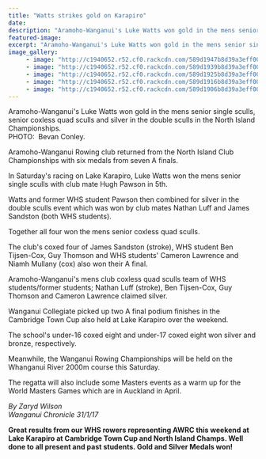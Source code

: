 ```yaml
---
title: "Watts strikes gold on Karapiro"
date: 
description: "Aramoho-Wanganui's Luke Watts won gold in the mens senior single sculls, senior coxless quad sculls and silver in the double sculls in the NI Champs..."
featured-image: 
excerpt: "Aramoho-Wanganui's Luke Watts won gold in the mens senior single sculls, senior coxless quad sculls and silver in the double sculls in the North Island Championships."
image_gallery:
	 - image: "http://c1940652.r52.cf0.rackcdn.com/589d1947b8d39a3eff002906/placing-cards-1.png"
	 - image: "http://c1940652.r52.cf0.rackcdn.com/589d1939b8d39a3eff002904/placing-cards-2.png"
	 - image: "http://c1940652.r52.cf0.rackcdn.com/589d1925b8d39a3eff002902/placing-cards-3.png"
	 - image: "http://c1940652.r52.cf0.rackcdn.com/589d1916b8d39a3eff002900/placing-cards-4.png"
	 - image: "http://c1940652.r52.cf0.rackcdn.com/589d1906b8d39a3eff0028fe/placing-cards-5.png"
---
```


<p><span>Aramoho-Wanganui's Luke Watts won gold in the mens senior single sculls, senior coxless quad sculls and silver in the double sculls in the North Island Championships. <br />PHOTO: &nbsp;Bevan Conley.</span></p>
<p>Aramoho-Wanganui Rowing club returned from the North Island Club Championships with six medals from seven A finals.</p>
<p>In Saturday's racing on Lake Karapiro, Luke Watts won the mens senior single sculls with club mate Hugh Pawson in 5th.</p>
<p>Watts and for<span>mer WHS student&nbsp;</span>Pawson then combined for silver in the double sculls event which was won by club mates Nathan Luff<span>&nbsp;</span>and James Sandston (both WHS students).</p>
<p>Together all four won the mens senior coxless quad sculls.</p>
<p>The club's coxed four of James Sandston (stroke), WHS student Ben Tijsen-Cox, Guy Thomson and WHS students' Cameron Lawrence and Niamh Mullany (cox) also won their A final.</p>
<p>Aramoho-Wanganui's mens club coxless quad sculls team of WHS students/former students; Nathan Luff (stroke), Ben Tijsen-Cox, Guy Thomson<span>&nbsp;and </span>Cameron Lawrence claimed silver.</p>
<p>Wanganui Collegiate picked up two A final podium finishes in the Cambridge Town Cup also held at Lake Karapiro over the weekend.</p>
<p>The school's under-16 coxed eight and under-17 coxed eight won silver and bronze, respectively.&nbsp;</p>
<p>Meanwhile, the Wanganui Rowing Championships will be held on the Whanganui River 2000m course this Saturday.</p>
<p>The regatta will also include some Masters events as a warm up for the World Masters Games which are in Auckland in April.</p>
<p class="clear syndicator"><em>By Zaryd Wilson</em><br /><em>Wanganui Chronicle 31/1/17</em></p>
<p class="clear syndicator"><strong>Great results from our WHS rowers representing AWRC this weekend at Lake Karapiro at Cambridge Town Cup and North Island Champs. Well done to all present and past students. Gold and Silver Medals won!</strong></p>

